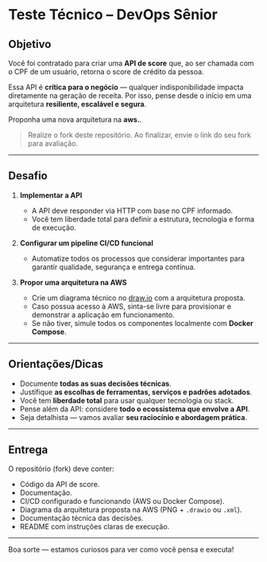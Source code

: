# Teste Técnico – DevOps Sênior

## Objetivo

Você foi contratado para criar uma **API de score** que, ao ser chamada com o CPF de um usuário, retorna o score de crédito da pessoa.

Essa API é **crítica para o negócio** — qualquer indisponibilidade impacta diretamente na geração de receita. Por isso, pense desde o início em uma arquitetura **resiliente, escalável e segura**.

Proponha uma nova arquitetura na **aws.**.
> Realize o fork deste repositório. Ao finalizar, envie o link do seu fork para avaliação.

---

## Desafio

1. **Implementar a API**  
   - A API deve responder via HTTP com base no CPF informado.
   - Você tem liberdade total para definir a estrutura, tecnologia e forma de execução.

2. **Configurar um pipeline CI/CD funcional**  
   - Automatize todos os processos que considerar importantes para garantir qualidade, segurança e entrega contínua.

3. **Propor uma arquitetura na AWS**  
   - Crie um diagrama técnico no [draw.io](https://draw.io) com a arquitetura proposta.
   - Caso possua acesso à AWS, sinta-se livre para provisionar e demonstrar a aplicação em funcionamento.
   - Se não tiver, simule todos os componentes localmente com **Docker Compose**.

---

## Orientações/Dicas

- Documente **todas as suas decisões técnicas**.
- Justifique **as escolhas de ferramentas, serviços e padrões adotados**.
- Você tem **liberdade total** para usar qualquer tecnologia ou stack.
- Pense além da API: considere **todo o ecossistema que envolve a API**.
- Seja detalhista — vamos avaliar **seu raciocínio e abordagem prática**.

---

## Entrega

O repositório (fork) deve conter:

- Código da API de score.
- Documentação.
- CI/CD configurado e funcionando (AWS ou Docker Compose).
- Diagrama da arquitetura proposta na AWS (PNG + `.drawio` ou `.xml`).
- Documentação técnica das decisões.
- README com instruções claras de execução.

---

Boa sorte — estamos curiosos para ver como você pensa e executa!
